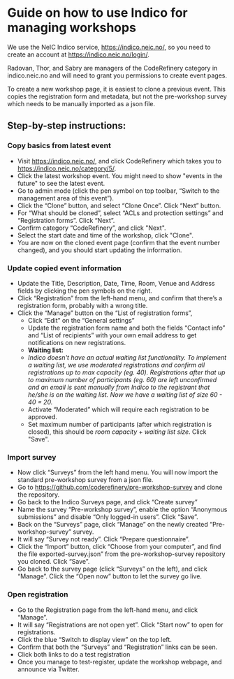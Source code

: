 # Guide on how to use Indico for managing workshops

We use the NeIC Indico service, https://indico.neic.no/, so you need to create
an account at https://indico.neic.no/login/.

Radovan, Thor, and Sabry are managers of the CodeRefinery category in
indico.neic.no and will need to grant you permissions to create event pages.

To create a new workshop page, it is easiest to clone a previous event. This
copies the registration form and metadata, but not the pre-workshop survey
which needs to be manually imported as a json file.


## Step-by-step instructions:

### Copy basics from latest event

- Visit https://indico.neic.no/, and click CodeRefinery which takes you to https://indico.neic.no/category/5/.
- Click the latest workshop event. You might need to show "events in the future" to see the latest event.
- Go to admin mode (click the pen symbol on top toolbar, “Switch to the management area of this event”).
- Click the “Clone” button, and select “Clone Once”. Click “Next” button.
- For “What should be cloned”, select “ACLs and protection settings” and “Registration forms”. Click “Next”.
- Confirm category “CodeRefinery”, and click "Next".
- Select the start date and time of the workshop, click "Clone".
- You are now on the cloned event page (confirm that the event number changed), and you should start updating the information.


### Update copied event information

- Update the Title, Description, Date, Time, Room, Venue and Address fields by clicking the pen symbols on the right.
- Click “Registration” from the left-hand menu, and confirm that there’s a registration form, probably with a wrong title.
- Click the “Manage” button on the “List of registration forms”,
   - Click “Edit” on the “General settings”
   - Update the registration form name and both the fields “Contact info” and “List of recipients” with your own email address to get notifications on new registrations.
   - **Waiting list:**
   - *Indico doesn't have an actual waiting list functionality. To implement a waiting list, we use moderated registrations and confirm all registrations up to max capacity (eg. 40). Registrations after that up to maximum number of participants (eg. 60) are left unconfirmed and an email is sent manually from Indico to the registrant that he/she is on the waiting list. Now we have a waiting list of size 60 - 40 = 20.*
   - Activate “Moderated” which will require each registration to be approved.
   - Set maximum number of participants (after which registration is closed), this should be *room capacity* + *waiting list size*. Click "Save".


### Import survey

- Now click “Surveys” from the left hand menu. You will now import the standard pre-workshop survey from a json file.
- Go to https://github.com/coderefinery/pre-workshop-survey and clone the repository.
- Go back to the Indico Surveys page, and click “Create survey”
- Name the survey “Pre-workshop survey”, enable the option “Anonymous submissions” and disable “Only logged-in users”. Click “Save”.
- Back on the “Surveys” page, click “Manage” on the newly created “Pre-workshop-survey” survey.
- It will say “Survey not ready”. Click “Prepare questionnaire”.
- Click the “Import” button, click “Choose from your computer”, and find the file exported-survey.json” from the pre-workshop-survey repository you cloned. Click “Save”.
- Go back to the survey page (click “Surveys” on the left), and click “Manage”. Click the “Open now” button to let the survey go live.


### Open registration

- Go to the Registration page from the left-hand menu, and click “Manage”.
- It will say “Registrations are not open yet”. Click “Start now” to open for registrations.
- Click the blue “Switch to display view” on the top left.
- Confirm that both the “Surveys” and “Registration” links can be seen.
- Click both links to do a test registration
- Once you manage to test-register, update the workshop webpage, and announce via Twitter.
